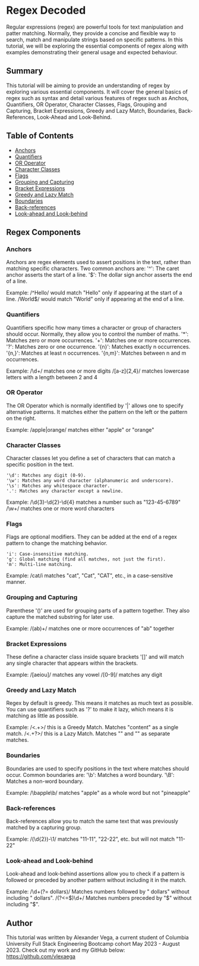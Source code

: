 # Regex Decoded

Regular expressions (regex) are powerful tools for text manipulation and patter matching. Normally, they provide a concise and flexible way to search, match and manipulate strings based on specific patterns.  In this tutorial, we will be exploring the essential components of regex along with examples demonstrating their general usage and expected behaviour. 

## Summary

This tutorial will be aiming to provide an understanding of regex by exploring various essential components.  It will cover the general basics of regex such as syntax and detail various features of regex such as Anchos, Quantifiers, OR Operator, Character Classes, Flags, Grouping and Capturing, Bracket Expressions, Greedy and Lazy Match, Boundaries, Back-References, Look-Ahead and Look-Behind.

## Table of Contents

- [Anchors](#anchors)
- [Quantifiers](#quantifiers)
- [OR Operator](#or-operator)
- [Character Classes](#character-classes)
- [Flags](#flags)
- [Grouping and Capturing](#grouping-and-capturing)
- [Bracket Expressions](#bracket-expressions)
- [Greedy and Lazy Match](#greedy-and-lazy-match)
- [Boundaries](#boundaries)
- [Back-references](#back-references)
- [Look-ahead and Look-behind](#look-ahead-and-look-behind)

## Regex Components

### Anchors
Anchors are regex elements used to assert positions in the text, rather than matching specific characters. Two common anchors are:
    '^': The caret anchor asserts the start of a line.
    '$': The dollar sign anchor asserts the end of a line.

Example:
/^Hello/ would match "Hello" only if appearing at the start of a line.
/World$/ would match "World" only if appearing at the end of a line. 
### Quantifiers
Quantifiers specific how many times a character or group of characters should occur. Normally, they allow you to control the number of maths.
    '*': Matches zero or more occurrences.
    '+': Matches one or more occurrences.
    '?': Matches zero or one occurrence.
    '{n}': Matches exactly n occurrences.
    '{n,}': Matches at least n occurrences.
    '{n,m}': Matches between n and m occurrences.

Example:
/\d+/ matches one or more digits
/[a-z]{2,4}/ matches lowercase letters with a length between 2 and 4

### OR Operator
The OR Operator which is normally identified by '|' allows one to specify alternative patterns.  It matches either the pattern on the left or the pattern on the right. 

Example:
/apple|orange/ matches either "apple" or "orange"

### Character Classes
Character classes let you define a set of characters that can match a specific position in the text. 

    '\d': Matches any digit (0-9).
    '\w': Matches any word character (alphanumeric and underscore).
    '\s': Matches any whitespace character.
    '.': Matches any character except a newline.

Example:
/\d{3}-\d{2}-\d{4} matches a number such as "123-45-6789"
/\w+/ matches one or more word characters 
### Flags
Flags are optional modifiers.  They can be added at the end of a regex pattern to change the matching behavior. 

    'i': Case-insensitive matching.
    'g': Global matching (find all matches, not just the first).
    'm': Multi-line matching.

Example:
/cat/i matches "cat", "Cat", "CAT", etc., in a case-sensitive manner.
### Grouping and Capturing
Parenthese '()' are used for grouping parts of a pattern together. They also capture the matched substring for later use. 

Example:
/(ab)+/ matches one or more occurrences of "ab" together

### Bracket Expressions
These define a character class inside square brackets '[]' and will match any single character that appears within the brackets. 

Example:
/[aeiou]/ matches any vowel 
/[0-9]/ matches any digit 

### Greedy and Lazy Match
Regex by default is greedy. This means it matches as much text as possible. You can use quantifiers such as '?' to make it lazy, which means it is matching as little as possible. 

Example:
/<.+>/ this is a Greedy Match. Matches "<html>content</html>" as a single match.
/<.+?>/ this is a Lazy Match.  Matches "<html>" and "</html>" as separate matches.
### Boundaries
Boundaries are used to specify positions in the text where matches should occur. Common boundaries are:
    '\b': Matches a word boundary.
    '\B': Matches a non-word boundary.

Example:
/\bapple\b/ matches "apple" as a whole word but not "pineapple"
### Back-references
Back-references allow you to match the same text that was previously matched by a capturing group. 

Example:
/(\d{2})-\1/ matches "11-11", "22-22", etc. but will not match "11-22"

### Look-ahead and Look-behind
Look-ahead and look-behind assertions allow you to check if a pattern is followed or preceded by another pattern without including it in the match. 

Example:
/\d+(?= dollars)/ Matches numbers followed by " dollars" without including " dollars".
/(?<=\$)\d+/ Matches numbers preceded by "$" without including "$".


## Author

This tutorial was written by Alexander Vega, a current student of Columbia University Full Stack Engineering Bootcamp cohort May 2023 - August 2023. 
Check out my work and my GitHub below:
https://github.com/vlexaega 
